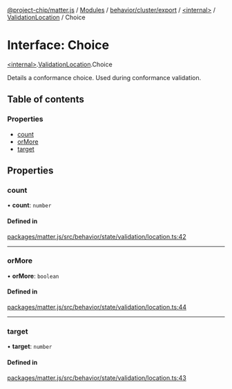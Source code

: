 [@project-chip/matter.js](../README.md) / [Modules](../modules.md) / [behavior/cluster/export](../modules/behavior_cluster_export.md) / [\<internal\>](../modules/behavior_cluster_export._internal_.md) / [ValidationLocation](../modules/behavior_cluster_export._internal_.ValidationLocation.md) / Choice

# Interface: Choice

[\<internal\>](../modules/behavior_cluster_export._internal_.md).[ValidationLocation](../modules/behavior_cluster_export._internal_.ValidationLocation.md).Choice

Details a conformance choice.  Used during conformance validation.

## Table of contents

### Properties

- [count](behavior_cluster_export._internal_.ValidationLocation.Choice.md#count)
- [orMore](behavior_cluster_export._internal_.ValidationLocation.Choice.md#ormore)
- [target](behavior_cluster_export._internal_.ValidationLocation.Choice.md#target)

## Properties

### count

• **count**: `number`

#### Defined in

[packages/matter.js/src/behavior/state/validation/location.ts:42](https://github.com/project-chip/matter.js/blob/c0d55745d5279e16fdfaa7d2c564daa31e19c627/packages/matter.js/src/behavior/state/validation/location.ts#L42)

___

### orMore

• **orMore**: `boolean`

#### Defined in

[packages/matter.js/src/behavior/state/validation/location.ts:44](https://github.com/project-chip/matter.js/blob/c0d55745d5279e16fdfaa7d2c564daa31e19c627/packages/matter.js/src/behavior/state/validation/location.ts#L44)

___

### target

• **target**: `number`

#### Defined in

[packages/matter.js/src/behavior/state/validation/location.ts:43](https://github.com/project-chip/matter.js/blob/c0d55745d5279e16fdfaa7d2c564daa31e19c627/packages/matter.js/src/behavior/state/validation/location.ts#L43)
